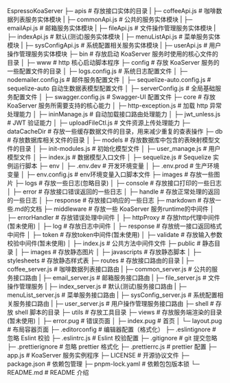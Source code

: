 EspressoKoaServer
├─ apis                            # 存放接口实体的目录
|  ├─ coffeeApi.js                 # 咖啡数据列表服务实体模块
|  ├─ commonApi.js                 # 公共的服务实体模块
|  ├─ emailApi.js                  # 邮箱服务实体模块
|  ├─ fileApi.js                   # 文件操作管理服务实体模块
|  ├─ indexApi.js                  # 默认(测试)服务实体模块
|  ├─ menuListApi.js               # 菜单服务实体模块
|  ├─ sysConfigApi.js              # 系统配置相关服务实体模块
|  ├─ userApi.js                   # 用户操作管理服务实体模块
├─ bin                             # 存放启动 KoaServer 服务时使用的核心文件的目录
│  ├─ www                          # http 核心启动脚本程序
├─ config                          # 存放 KoaServer 服务的一些配置文件的目录
│  ├─ logs.config.js               # 系统日志配置文件
│  ├─ nodemailer.config.js         # 邮件服务配置文件
│  ├─ sequelize-auto.config.js     # sequelize-auto 自动生数据表模型配置文件
│  ├─ serverConfig.js              # 全局基础服务配置文件
│  ├─ swagger.config.js            # Swagger-UI 配置文件
├─ core                            # 存放 KoaServer 服务所需要支持的核心能力
│  ├─ http-exception.js            # 加载 http 异常处理能力
│  ├─ ininManage.js                # 自动加载接口路由处理能力
│  ├─ jwt_unless.js                # JWT 验证能力
│  ├─ uploadFileCtl.js             # 文件资源上传处理能力
├─ dataCacheDir                    # 存放一些缓存数据文件的目录，用来减少重复的查表操作
├─ db                              # 存放数据库相关文件的目录
│  ├─ models                       # 存放数据库中包含的表映射模型文件的目录
│     ├─ init-modules.js           # 初始化模型文件
│     ├─ user_manage.js            # 用户模型文件
│  ├─ index.js                     # 数据模型入口文件
│  ├─ sequelize.js                 # Sequelize 实例运行脚本
├─ env
│  ├─ .env.dev                     # 开发环境变量
│  ├─ .env.prod                    # 生产环境变量
│  ├─ env.config.js                # env环境变量入口脚本文件
├─ images                          # 存放一些图片
├─ logs                            # 存放一些日志(忽略目录)
│  ├─ console                      # 存放接口打印的一些日志
│  ├─ error                        # 存放接口错误返回的一些日志
│  ├─ handle                       # 存放正常处理的返回的一些日志
│  ├─ response                     # 存放接口响应的一些日志
├─ markdown                        # 存放一些.md的文档
├─ middleware                      # 存放一些 KoaServer 服务runtime的中间件
│  ├─ errorHandler                 # 存放错误处理中间件
│  ├─ httpProxy                    # 存放http代理中间件(暂未使用)
│  ├─ log                          # 存放日志中间件
│  ├─ response                     # 存放统一接口返回格式中间件
│  ├─ token                        # 存放token中间件(暂未使用)
│  ├─ validate                     # 存放输入参数校验中间件(暂未使用)
│  ├─ index.js                     # 公共方法中间件文件
├─ public                          # 静态目录
│  ├─ images                       # 存放静态图片
│  ├─ javascripts                  # 存放静态脚本
│  ├─ stylesheets                  # 存放静态样式表
├─ routes                          # 存放接口路由的目录
|  ├─ coffee_server.js             # 咖啡数据列表接口路由
|  ├─ common_server.js             # 公共的服务接口路由
|  ├─ email_server.js              # 邮箱服务接口路由
|  ├─ file_server.js               # 文件操作管理服务
|  ├─ index_server.js              # 默认(测试)服务接口路由
|  ├─ menuList_server.js           # 菜单服务接口路由
|  ├─ sysConfig_server.js          # 系统配置相关服务接口路由
|  ├─ user_server.js               # 用户操作管理服务接口路由
├─ shell                           # 存放 shell 脚本的目录
├─ utils                           # 存放工具目录
├─ views                           # 存放服务端渲染的目录(暂未使用)
│  ├─ error.pug                    # 错误页面
│  ├─ index.pug                    # 首页
│  └─ layout.pug                   # 布局容器页面
├─ .editorconfig                   # 编辑器配置（格式化）
├─ .eslintignore                   # 忽略 Eslint 校验
├─ .eslintrc.js                    # Eslint 校验配置
├─ .gitignore                      # git 提交忽略
├─ .prettierignore                 # 忽略 prettier 格式化
├─ .prettierrc.js                  # prettier 配置
├─ app.js                          # KoaServer 服务实例程序
├─ LICENSE                         # 开源协议文件
├─ package.json                    # 依赖包管理
├─ pnpm-lock.yaml                  # 依赖包包版本锁
└─ README.md                       # README 介绍
